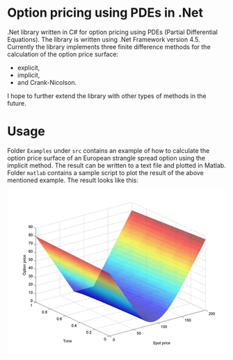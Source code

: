 Option pricing using PDEs in .Net
=================================

.Net library written in C# for option pricing using PDEs (Partial Differential Equations). The library is written using .Net Framework version 4.5. Currently the library implements three finite difference methods for the calculation of the option price surface:

- explicit,
- implicit,
- and Crank-Nicolson.

I hope to further extend the library with other types of methods in the future.

Usage
=====

Folder `Examples` under `src` contains an example of how to calculate the option price surface of an European strangle spread option using the implicit method. The result can be written to a text file and plotted in Matlab. Folder `matlab` contains a sample script to plot the result of the above mentioned example. The result looks like this: 

![Alt text](/matlab/EuropeanStrangleSpread.png "European strangle spread option surface")
